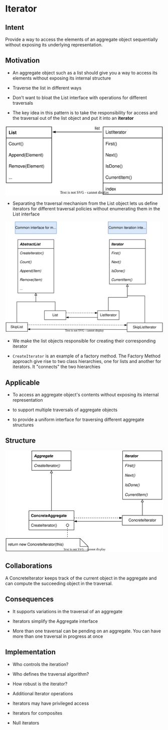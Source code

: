 # Iterator

## Intent

Provide a way to access the elements of an aggregate object sequentially without exposing its underlying representation.

## Motivation

- An aggregate object such as a list should give you a way to access its elements without exposing its internal structure

- Traverse the list in different ways

- Don't want to bloat the List interface with operations for different traversals

- The key idea in this pattern is to take the responsibility for access and the traversal out of the list object and put it into an **iterator**

<img src="./img/iterator_motivation.svg" title="" alt="iterator_motivation!" data-align="center">

- Separating the traversal mechanism from the List object lets us define iterators for different traversal policies without enumerating them in the List interface

<img src="./img/iterator_motivation2.svg" title="" alt="iterator_motivation2!" data-align="center">

- We make the list objects responsible for creating their corresponding iterator

- `CreateIterator` is an example of a factory method. The Factory Method approach give rise to two class hierarchies, one for lists and another for iterators. It "connects" the two hierarchies

## Applicable

- To access an aggregate object's contents without exposing its internal representation

- to support multiple traversals of aggregate objects

- to provide a uniform interface for traversing different aggregate structures

## Structure

<img src="./img/iterator_structure.svg" title="" alt="iterator_structure!" data-align="center">

## Collaborations

A ConcreteIterator keeps track of the current object in the aggregate and can compute the succeeding object in the traversal.

## Consequences

- It supports variations in the traversal of an aggregate

- Iterators simplify the Aggregate interface

- More than one traversal can be pending on an aggregate. You can have more than one traversal in progress at once

## Implementation

- Who controls the iteration?

- Who defines the traversal algorithm?

- How robust is the iterator?

- Additional Iterator operations

- Iterators may have privileged access

- Iterators for composites

- Null iterators
